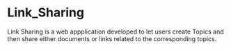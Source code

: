 # Link_Sharing

Link Sharing is a web appplication developed to let users create Topics and then share either documents or links related to the corresponding topics. 

